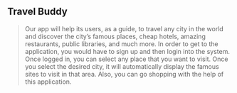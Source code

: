 ## Travel Buddy
> Our app will help its users, as a guide, to travel any city in the world and discover the city’s famous places, cheap hotels, amazing restaurants, public libraries, and much more. In order to get to the application, you would have to sign up and then login into the system. Once logged in, you can select any place that you want to visit. Once you select the desired city, it will automatically display the famous sites to visit in that area. Also, you can go shopping with the help of this application.

